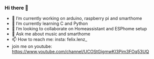 ### Hi there 👋

- 🔭 I’m currently working on arduino, raspberry pi and smarthome
- 🌱 I’m currently learning C and Python
- 👯 I’m looking to collaborate on Homeassistant and ESPhome setup
- 💬 Ask me about music and smarthome
- 📫 How to reach me: insta: felix.lenz_
-    join me on youtube: https://www.youtube.com/channel/UCOStGigmwKI3Pjm3FOq53UQ
